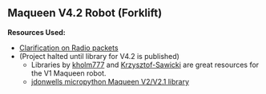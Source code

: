 ## Maqueen V4.2 Robot (Forklift)
**Resources Used:**
- [Clarification on Radio packets](https://support.microbit.org/support/solutions/articles/19000053168-receiving-radio-data-from-pxt-within-python)
- (Project halted until library for V4.2 is published)
  - Libraries by [kholm777](https://github.com/kholm777/maqueen/blob/main/maqueen.py) and [Krzysztof-Sawicki](https://github.com/krzysztof-sawicki/micromaqueen-python/tree/master) are great resources for the V1 Maqueen robot.
  - [jdonwells micropython Maqueen V2/V2.1 library](https://github.com/jdonwells/micropython-MaqueenPlusV2/tree/main)
